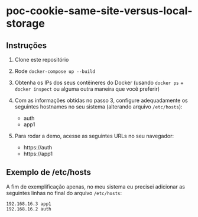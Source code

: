 # poc-cookie-same-site-versus-local-storage

## Instruções

1) Clone este repositório

2) Rode `docker-compose up --build`

3) Obtenha os IPs dos seus contêineres do Docker (usando
`docker ps` + `docker inspect` ou alguma outra maneira que você preferir)

4) Com as informações obtidas no passo 3, configure adequadamente os
seguintes hostnames
no seu sistema (alterando arquivo `/etc/hosts`):
    * auth
    * app1

5) Para rodar a demo, acesse as seguintes URLs no seu navegador:
    * https://auth
    * https://app1

## Exemplo de /etc/hosts
A fim de exemplificação apenas, no meu sistema eu precisei adicionar as
seguintes linhas no final do arquivo `/etc/hosts`:

    192.168.16.3 app1
    192.168.16.2 auth
